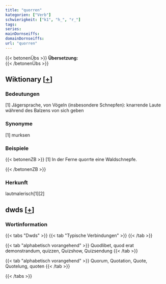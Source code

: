 ```yaml
---
title: "quorren"
kategorien: ["Verb"]
schwierigkeit: ["k1", "h_", "r_"]
tags:
series:
mainDornseiffs:
domainDornseiffs:
url: "quorren"
---
```


{{< betonenÜbs >}}
**Übersetzung:**  
{{< /betonenÜbs >}}

## Wiktionary [[+](https://de.wiktionary.org/wiki/quorren)]

### Bedeutungen
[1] Jägersprache, von Vögeln (insbesondere Schnepfen): knarrende Laute während des Balzens von sich geben  

### Synonyme
[1] murksen  

### Beispiele
{{< betonenZB >}}
[1] In der Ferne quorrte eine Waldschnepfe.  

{{< /betonenZB >}}
### Herkunft
lautmalerisch[1][2]  



## dwds [[+](https://www.dwds.de/wb/quorren)]

### Wortinformation
{{< tabs "Dwds" >}}
{{< tab "Typische Verbindungen" >}}
{{< /tab >}}

{{< tab "alphabetisch vorangehend" >}}
Quodlibet, quod erat demonstrandum, quizzen, Quizshow, Quizsendung
{{< /tab >}}

{{< tab "alphabetisch vorangehend" >}}
Quorum, Quotation, Quote, Quotelung, quoten
{{< /tab >}}

{{< /tabs >}}

